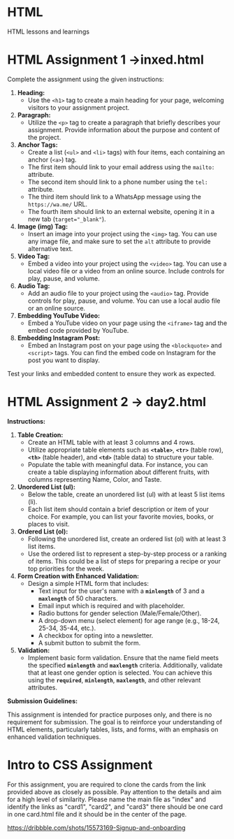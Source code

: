 # HTML
HTML lessons and learnings
# HTML Assignment 1 ->inxed.html

Complete the assignment using the given instructions:

1. **Heading:**
    - Use the `<h1>` tag to create a main heading for your page, welcoming visitors to your assignment project.
2. **Paragraph:**
    - Utilize the `<p>` tag to create a paragraph that briefly describes your assignment. Provide information about the purpose and content of the project.
3. **Anchor Tags:**
    - Create a list (`<ul>` and `<li>` tags) with four items, each containing an anchor (`<a>`) tag.
    - The first item should link to your email address using the `mailto:` attribute.
    - The second item should link to a phone number using the `tel:` attribute.
    - The third item should link to a WhatsApp message using the `https://wa.me/` URL.
    - The fourth item should link to an external website, opening it in a new tab (`target="_blank"`).
4. **Image (img) Tag:**
    - Insert an image into your project using the `<img>` tag. You can use any image file, and make sure to set the `alt` attribute to provide alternative text.
5. **Video Tag:**
    - Embed a video into your project using the `<video>` tag. You can use a local video file or a video from an online source. Include controls for play, pause, and volume.
6. **Audio Tag:**
    - Add an audio file to your project using the `<audio>` tag. Provide controls for play, pause, and volume. You can use a local audio file or an online source.
7. **Embedding YouTube Video:**
    - Embed a YouTube video on your page using the `<iframe>` tag and the embed code provided by YouTube.
8. **Embedding Instagram Post:**
    - Embed an Instagram post on your page using the `<blockquote>` and `<script>` tags. You can find the embed code on Instagram for the post you want to display.

Test your links and embedded content to ensure they work as expected.


# HTML Assignment 2 -> day2.html

**Instructions:**

1. **Table Creation:**
    - Create an HTML table with at least 3 columns and 4 rows.
    - Utilize appropriate table elements such as **`<table>`**, **`<tr>`** (table row), **`<th>`** (table header), and **`<td>`** (table data) to structure your table.
    - Populate the table with meaningful data. For instance, you can create a table displaying information about different fruits, with columns representing Name, Color, and Taste.
2. **Unordered List (ul):**
    - Below the table, create an unordered list (ul) with at least 5 list items (li).
    - Each list item should contain a brief description or item of your choice. For example, you can list your favorite movies, books, or places to visit.
3. **Ordered List (ol):**
    - Following the unordered list, create an ordered list (ol) with at least 3 list items.
    - Use the ordered list to represent a step-by-step process or a ranking of items. This could be a list of steps for preparing a recipe or your top priorities for the week.
4. **Form Creation with Enhanced Validation:**
    - Design a simple HTML form that includes:
        - Text input for the user's name with a **`minlength`** of 3 and a **`maxlength`** of 50 characters.
        - Email input which is required and with placeholder.
        - Radio buttons for gender selection (Male/Female/Other).
        - A drop-down menu (select element) for age range (e.g., 18-24, 25-34, 35-44, etc.).
        - A checkbox for opting into a newsletter.
        - A submit button to submit the form.
5. **Validation:**
    - Implement basic form validation. Ensure that the name field meets the specified **`minlength`** and **`maxlength`** criteria. Additionally, validate that at least one gender option is selected. You can achieve this using the **`required`**, **`minlength`**, **`maxlength`**, and other relevant attributes.

**Submission Guidelines:**

This assignment is intended for practice purposes only, and there is no requirement for submission. The goal is to reinforce your understanding of HTML elements, particularly tables, lists, and forms, with an emphasis on enhanced validation techniques.

# Intro to CSS Assignment

For this assignment, you are required to clone the cards from the link provided above as closely as possible. Pay attention to the details and aim for a high level of similarity. Please name the main file as "index" and identify the links as "card1", "card2", and "card3" there should be one card in one card.html file and it should be in the center of the page.

https://dribbble.com/shots/15573169-Signup-and-onboarding